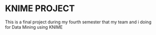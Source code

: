 # KNIME PROJECT 

This is a final project during my fourth semester that my team and i doing for Data Mining using KNIME
